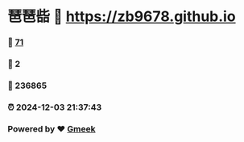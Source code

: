 # 琶琶啙 :link: https://zb9678.github.io 
### :page_facing_up: [71](https://zb9678.github.io/tag.html) 
### :speech_balloon: 2 
### :hibiscus: 236865 
### :alarm_clock: 2024-12-03 21:37:43 
### Powered by :heart: [Gmeek](https://github.com/Meekdai/Gmeek)

